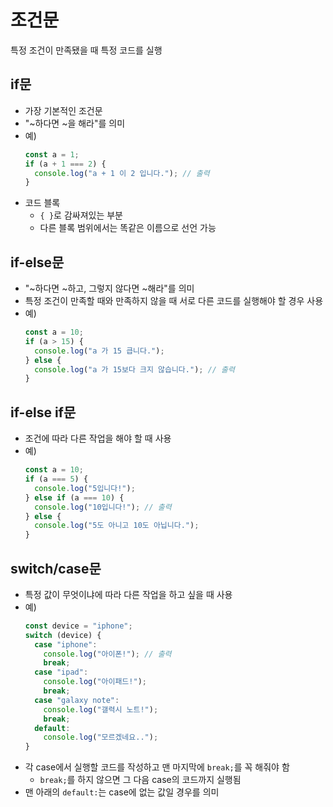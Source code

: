 # 조건문

특정 조건이 만족됐을 때 특정 코드를 실행

## if문

- 가장 기본적인 조건문
- "~하다면 ~을 해라"를 의미
- 예)
  ```js
  const a = 1;
  if (a + 1 === 2) {
    console.log("a + 1 이 2 입니다."); // 출력
  }
  ```
- 코드 블록
  - `{ }`로 감싸져있는 부분
  - 다른 블록 범위에서는 똑같은 이름으로 선언 가능

## if-else문

- "~하다면 ~하고, 그렇지 않다면 ~해라"를 의미
- 특정 조건이 만족할 때와 만족하지 않을 때 서로 다른 코드를 실행해야 할 경우 사용
- 예)
  ```js
  const a = 10;
  if (a > 15) {
    console.log("a 가 15 큽니다.");
  } else {
    console.log("a 가 15보다 크지 않습니다."); // 출력
  }
  ```

## if-else if문

- 조건에 따라 다른 작업을 해야 할 때 사용
- 예)
  ```js
  const a = 10;
  if (a === 5) {
    console.log("5입니다!");
  } else if (a === 10) {
    console.log("10입니다!"); // 출력
  } else {
    console.log("5도 아니고 10도 아닙니다.");
  }
  ```

## switch/case문

- 특정 값이 무엇이냐에 따라 다른 작업을 하고 싶을 때 사용
- 예)
  ```js
  const device = "iphone";
  switch (device) {
    case "iphone":
      console.log("아이폰!"); // 출력
      break;
    case "ipad":
      console.log("아이패드!");
      break;
    case "galaxy note":
      console.log("갤력시 노트!");
      break;
    default:
      console.log("모르겠네요..");
  }
  ```
- 각 case에서 실행할 코드를 작성하고 맨 마지막에 `break;`를 꼭 해줘야 함
  - `break;`를 하지 않으면 그 다음 case의 코드까지 실행됨
- 맨 아래의 `default:`는 case에 없는 값일 경우를 의미
